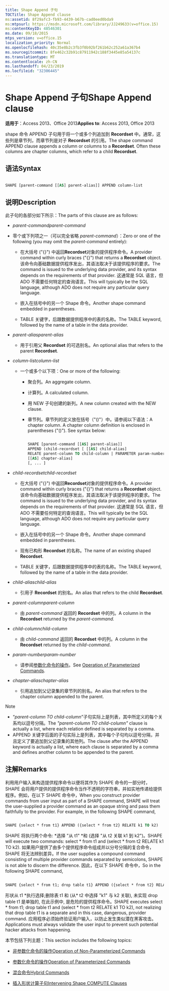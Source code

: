 ```yaml
---
title: Shape Append 子句
TOCTitle: Shape Append clause
ms:assetid: 8f29afc3-fb93-4439-b67b-cad0eed0bda9
ms:mtpsurl: https://msdn.microsoft.com/library/JJ249633(v=office.15)
ms:contentKeyID: 48546301
ms.date: 09/18/2015
mtps_version: v=office.15
localization_priority: Normal
ms.openlocfilehash: 40c35e8b2c3fb3f0b92bf261b62c252a61a367b4
ms.sourcegitcommit: 8fe462c32b91c87911942c188f3445e85a54137c
ms.translationtype: MT
ms.contentlocale: zh-CN
ms.lasthandoff: 04/23/2019
ms.locfileid: "32306445"
---
```

# <a name="shape-append-clause"></a><span data-ttu-id="6a546-102">Shape Append 子句</span><span class="sxs-lookup"><span data-stu-id="6a546-102">Shape Append clause</span></span>


<span data-ttu-id="6a546-103">**适用于**：Access 2013、Office 2013</span><span class="sxs-lookup"><span data-stu-id="6a546-103">**Applies to**: Access 2013, Office 2013</span></span>

<span data-ttu-id="6a546-p101">shape 命令 APPEND 子句用于将一个或多个列追加到 **Recordset** 中。通常，这些列是章节列，而章节列是对子 **Recordset** 的引用。</span><span class="sxs-lookup"><span data-stu-id="6a546-p101">The shape command APPEND clause appends a column or columns to a **Recordset**. Often these columns are chapter columns, which refer to a child **Recordset**.</span></span>

## <a name="syntax"></a><span data-ttu-id="6a546-106">语法</span><span class="sxs-lookup"><span data-stu-id="6a546-106">Syntax</span></span>

```vb 
 
SHAPE [parent-command [[AS] parent-alias]] APPEND column-list
```

## <a name="description"></a><span data-ttu-id="6a546-107">说明</span><span class="sxs-lookup"><span data-stu-id="6a546-107">Description</span></span>

<span data-ttu-id="6a546-108">此子句的各部分如下所示：</span><span class="sxs-lookup"><span data-stu-id="6a546-108">The parts of this clause are as follows:</span></span>

- <span data-ttu-id="6a546-109">*parent-command*</span><span class="sxs-lookup"><span data-stu-id="6a546-109">*parent-command*</span></span>

- <span data-ttu-id="6a546-110">零个或下列项之一（可以完全省略 *parent-command*）：</span><span class="sxs-lookup"><span data-stu-id="6a546-110">Zero or one of the following (you may omit the *parent-command* entirely):</span></span>
    
  - <span data-ttu-id="6a546-111">在大括号 ("{}") 中返回**Recordset**对象的提供程序命令。</span><span class="sxs-lookup"><span data-stu-id="6a546-111">A provider command within curly braces ("{}") that returns a **Recordset** object.</span></span> <span data-ttu-id="6a546-112">该命令向基础数据提供程序发出，其语法取决于该提供程序的要求。</span><span class="sxs-lookup"><span data-stu-id="6a546-112">The command is issued to the underlying data provider, and its syntax depends on the requirements of that provider.</span></span> <span data-ttu-id="6a546-113">这通常是 SQL 语言，但 ADO 不需要任何特定的查询语言。</span><span class="sxs-lookup"><span data-stu-id="6a546-113">This will typically be the SQL language, although ADO does not require any particular query language.</span></span>
    
  - <span data-ttu-id="6a546-114">嵌入在括号中的另一个 Shape 命令。</span><span class="sxs-lookup"><span data-stu-id="6a546-114">Another shape command embedded in parentheses.</span></span>
    
  - <span data-ttu-id="6a546-115">TABLE 关键字，后跟数据提供程序中的表的名称。</span><span class="sxs-lookup"><span data-stu-id="6a546-115">The TABLE keyword, followed by the name of a table in the data provider.</span></span>

- <span data-ttu-id="6a546-116">*parent-alias*</span><span class="sxs-lookup"><span data-stu-id="6a546-116">*parent-alias*</span></span>

  - <span data-ttu-id="6a546-117">用于引用父 **Recordset** 的可选别名。</span><span class="sxs-lookup"><span data-stu-id="6a546-117">An optional alias that refers to the parent **Recordset**.</span></span>

- <span data-ttu-id="6a546-118">*column-list*</span><span class="sxs-lookup"><span data-stu-id="6a546-118">*column-list*</span></span>

  - <span data-ttu-id="6a546-119">一个或多个以下项：</span><span class="sxs-lookup"><span data-stu-id="6a546-119">One or more of the following:</span></span>
    
    - <span data-ttu-id="6a546-120">聚合列。</span><span class="sxs-lookup"><span data-stu-id="6a546-120">An aggregate column.</span></span>
    
    - <span data-ttu-id="6a546-121">计算列。</span><span class="sxs-lookup"><span data-stu-id="6a546-121">A calculated column.</span></span>
    
    - <span data-ttu-id="6a546-122">用 NEW 子句创建的新列。</span><span class="sxs-lookup"><span data-stu-id="6a546-122">A new column created with the NEW clause.</span></span>
    
    - <span data-ttu-id="6a546-p103">章节列。章节列的定义放在括号（"()"）中。请参阅以下语法：</span><span class="sxs-lookup"><span data-stu-id="6a546-p103">A chapter column. A chapter column definition is enclosed in parentheses ("()"). See syntax below:</span></span>


        ```vb 
        
        SHAPE [parent-command [[AS] parent-alias]] 
        APPEND (child-recordset [ [[AS] child-alias] 
        RELATE parent-column TO child-column | PARAMETER param-number, ... ]) 
        [[AS] chapter-alias] 
        [, ... ] 
        ```

- <span data-ttu-id="6a546-126">*child-recordset*</span><span class="sxs-lookup"><span data-stu-id="6a546-126">*child-recordset*</span></span>

  - <span data-ttu-id="6a546-127">在大括号 ("{}") 中返回**Recordset**对象的提供程序命令。</span><span class="sxs-lookup"><span data-stu-id="6a546-127">A provider command within curly braces ("{}") that returns a **Recordset** object.</span></span> <span data-ttu-id="6a546-128">该命令向基础数据提供程序发出，其语法取决于该提供程序的要求。</span><span class="sxs-lookup"><span data-stu-id="6a546-128">The command is issued to the underlying data provider, and its syntax depends on the requirements of that provider.</span></span> <span data-ttu-id="6a546-129">这通常是 SQL 语言，但 ADO 不需要任何特定的查询语言。</span><span class="sxs-lookup"><span data-stu-id="6a546-129">This will typically be the SQL language, although ADO does not require any particular query language.</span></span>
    
  - <span data-ttu-id="6a546-130">嵌入在括号中的另一个 Shape 命令。</span><span class="sxs-lookup"><span data-stu-id="6a546-130">Another shape command embedded in parentheses.</span></span>
    
  - <span data-ttu-id="6a546-131">现有已构形 **Recordset** 的名称。</span><span class="sxs-lookup"><span data-stu-id="6a546-131">The name of an existing shaped **Recordset**.</span></span>
    
  - <span data-ttu-id="6a546-132">TABLE 关键字，后跟数据提供程序中的表的名称。</span><span class="sxs-lookup"><span data-stu-id="6a546-132">The TABLE keyword, followed by the name of a table in the data provider.</span></span>

- <span data-ttu-id="6a546-133">*child-alias*</span><span class="sxs-lookup"><span data-stu-id="6a546-133">*child-alias*</span></span>

  - <span data-ttu-id="6a546-134">引用子 **Recordset** 的别名。</span><span class="sxs-lookup"><span data-stu-id="6a546-134">An alias that refers to the child **Recordset**.</span></span>

- <span data-ttu-id="6a546-135">*parent-column*</span><span class="sxs-lookup"><span data-stu-id="6a546-135">*parent-column*</span></span>

  - <span data-ttu-id="6a546-136">由 *parent-command* 返回的 **Recordset** 中的列。</span><span class="sxs-lookup"><span data-stu-id="6a546-136">A column in the **Recordset** returned by the *parent-command.*</span></span>

- <span data-ttu-id="6a546-137">*child-column*</span><span class="sxs-lookup"><span data-stu-id="6a546-137">*child-column*</span></span>

  - <span data-ttu-id="6a546-138">由 *child-command* 返回的 **Recordset** 中的列。</span><span class="sxs-lookup"><span data-stu-id="6a546-138">A column in the **Recordset** returned by the *child-command*.</span></span>

- <span data-ttu-id="6a546-139">*param-number*</span><span class="sxs-lookup"><span data-stu-id="6a546-139">*param-number*</span></span>

  - <span data-ttu-id="6a546-140">请参阅[参数化命令的操作](operation-of-parameterized-commands.md)。</span><span class="sxs-lookup"><span data-stu-id="6a546-140">See [Operation of Parameterized Commands](operation-of-parameterized-commands.md).</span></span>

- <span data-ttu-id="6a546-141">*chapter-alias*</span><span class="sxs-lookup"><span data-stu-id="6a546-141">*chapter-alias*</span></span>

  - <span data-ttu-id="6a546-142">引用追加到父记录集的章节列的别名。</span><span class="sxs-lookup"><span data-stu-id="6a546-142">An alias that refers to the chapter column appended to the parent.</span></span>


> [!NOTE]
> - <span data-ttu-id="6a546-143">“_parent-column TO child-column_”子句实际上是列表，其中所定义的每个关系均以逗号分隔。</span><span class="sxs-lookup"><span data-stu-id="6a546-143">The _"parent-column TO child-column"_ clause is actually a list, where each relation defined is separated by a comma.</span></span>
> - <span data-ttu-id="6a546-144">APPEND 关键字后面的子句实际上是列表，其中每个子句均以逗号分隔，并且定义了要追加到父记录集的其他列。</span><span class="sxs-lookup"><span data-stu-id="6a546-144">The clause after the APPEND keyword is actually a list, where each clause is separated by a comma and defines another column to be appended to the parent.</span></span>



## <a name="remarks"></a><span data-ttu-id="6a546-145">注解</span><span class="sxs-lookup"><span data-stu-id="6a546-145">Remarks</span></span>

<span data-ttu-id="6a546-p105">利用用户输入来构造提供程序命令以便将其作为 SHAPE 命令的一部分时，SHAPE 会将用户提供的提供程序命令当作不透明的字符串，并如实地传递给提供程序。例如，在以下 SHAPE 命令中，</span><span class="sxs-lookup"><span data-stu-id="6a546-p105">When you construct provider commands from user input as part of a SHAPE command, SHAPE will treat the user-supplied a provider command as an opaque string and pass them faithfully to the provider. For example, in the following SHAPE command,</span></span>

```vb 
 
SHAPE {select * from t1} APPEND ({select * from t2} RELATE k1 TO k2) 
```

<span data-ttu-id="6a546-148">SHAPE 将执行两个命令: \*选择 "从 t1" \*和 (选择 "从 t2 关联 k1 到 k2")。</span><span class="sxs-lookup"><span data-stu-id="6a546-148">SHAPE will execute two commands: select \* from t1 and (select \* from t2 RELATE k1 TO k2).</span></span> <span data-ttu-id="6a546-149">如果用户提供了由多个提供程序命令组成并以分号分隔的复合命令，SHAPE 将无法辨别差异。</span><span class="sxs-lookup"><span data-stu-id="6a546-149">If the user supplies a compound command consisting of multiple provider commands separated by semicolons, SHAPE is not able to discern the difference.</span></span> <span data-ttu-id="6a546-150">因此，在以下 SHAPE 命令中，</span><span class="sxs-lookup"><span data-stu-id="6a546-150">So in the following SHAPE command,</span></span>

```vb 
 
SHAPE {select * from t1; drop table t1} APPEND ({select * from t2} RELATE k1 TO k2) 
```

<span data-ttu-id="6a546-151">形状从 t1 \*执行选择;删除表 t1 和 (从\* t2 中选择 "k1" 与 k2 关联), 未实现 drop table t1 是单独的, 在此示例中, 是危险的提供程序命令。</span><span class="sxs-lookup"><span data-stu-id="6a546-151">SHAPE executes select \* from t1; drop table t1 and (select \* from t2 RELATE k1 TO k2), not realizing that drop table t1 is a separate and in this case, dangerous, provider command.</span></span> <span data-ttu-id="6a546-152">应用程序必须始终验证用户输入，以防止发生类似潜在黑客攻击。</span><span class="sxs-lookup"><span data-stu-id="6a546-152">Applications must always validate the user input to prevent such potential hacker attacks from happening.</span></span>

<span data-ttu-id="6a546-153">本节包括下列主题：</span><span class="sxs-lookup"><span data-stu-id="6a546-153">This section includes the following topics:</span></span>

- [<span data-ttu-id="6a546-154">非参数化命令的操作</span><span class="sxs-lookup"><span data-stu-id="6a546-154">Operation of Non-Parameterized Commands</span></span>](operation-of-non-parameterized-commands.md)

- [<span data-ttu-id="6a546-155">参数化命令的操作</span><span class="sxs-lookup"><span data-stu-id="6a546-155">Operation of Parameterized Commands</span></span>](operation-of-parameterized-commands.md)

- [<span data-ttu-id="6a546-156">混合命令</span><span class="sxs-lookup"><span data-stu-id="6a546-156">Hybrid Commands</span></span>](hybrid-commands.md)

- [<span data-ttu-id="6a546-157">插入形状计算子句</span><span class="sxs-lookup"><span data-stu-id="6a546-157">Intervening Shape COMPUTE Clauses</span></span>](intervening-shape-compute-clauses.md)
